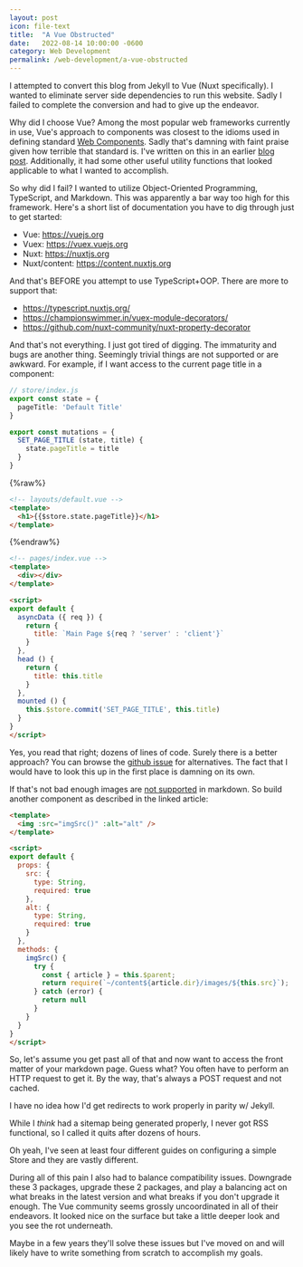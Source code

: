 ```yaml
---
layout: post
icon: file-text
title:  "A Vue Obstructed"
date:   2022-08-14 10:00:00 -0600
category: Web Development
permalink: /web-development/a-vue-obstructed
---
```


I attempted to convert this blog from Jekyll to Vue (Nuxt specifically). I wanted to eliminate server side dependencies to run this website. Sadly I failed to complete the conversion and had to give up the endeavor.

Why did I choose Vue? Among the most popular web frameworks currently in use, Vue's approach to components was closest to the idioms used in defining standard [Web Components](https://developer.mozilla.org/en-US/docs/Web/Web_Components). Sadly that's damning with faint praise given how terrible that standard is. I've written on this in an earlier
[blog post](https://thenewobjective.com/web-development/a-criticism-of-web-components). Additionally, it had some
other useful utility functions that looked applicable to what I wanted to accomplish.

So why did I fail? I wanted to utilize Object-Oriented Programming, TypeScript, and Markdown. This was apparently
a bar way too high for this framework. Here's a short list of documentation you have to dig through just to get started:

- Vue: <https://vuejs.org>
- Vuex: <https://vuex.vuejs.org>
- Nuxt: <https://nuxtjs.org>
- Nuxt/content: <https://content.nuxtjs.org>

And that's BEFORE you attempt to use TypeScript+OOP. There are more to support that:

- <https://typescript.nuxtjs.org/>
- <https://championswimmer.in/vuex-module-decorators/>
- <https://github.com/nuxt-community/nuxt-property-decorator>

And that's not everything. I just got tired of digging. The immaturity and bugs are another thing. Seemingly trivial things are not supported or are awkward. For example, if I want access to the current page title in a component:

```ts
// store/index.js
export const state = {
  pageTitle: 'Default Title'
}

export const mutations = {
  SET_PAGE_TITLE (state, title) {
    state.pageTitle = title
  }
}
```

{%raw%}

```html
<!-- layouts/default.vue -->
<template>
  <h1>{{$store.state.pageTitle}}</h1>
</template>
```

{%endraw%}

```html
<!-- pages/index.vue -->
<template>
  <div></div>
</template>

<script>
export default {
  asyncData ({ req }) {
    return {
      title: `Main Page ${req ? 'server' : 'client'}`
    }
  },
  head () {
    return {
      title: this.title
    }
  },
  mounted () {
    this.$store.commit('SET_PAGE_TITLE', this.title)
  }
}
</script>
```

Yes, you read that right; dozens of lines of code. Surely there is a better approach? You can browse
the [github issue](https://github.com/nuxt/nuxt.js/issues/464) for alternatives. The fact that I would
have to look this up in the first place is damning on its own.

If that's not bad enough images are [not supported](https://gilberttanner.com/blog/creating-a-blog-with-nuxt-content/#gettingimagestowork) in markdown. So build another component as described in the linked article:

```html
<template>
  <img :src="imgSrc()" :alt="alt" />
</template>

<script>
export default {
  props: {
    src: {
      type: String,
      required: true
    },
    alt: {
      type: String,
      required: true
    }
  },
  methods: {
    imgSrc() {
      try {
        const { article } = this.$parent;
        return require(`~/content${article.dir}/images/${this.src}`);
      } catch (error) {
        return null
      }
    }
  }
}
</script>
```

So, let's assume you get past all of that and now want to access the front matter of your markdown page. Guess what? You often have to perform an HTTP request to get it. By the way, that's always a POST request and not cached.

I have no idea how I'd get redirects to work properly in parity w/ Jekyll.

While I *think* had a sitemap being generated properly, I never got RSS functional, so I called it quits after dozens of hours.

Oh yeah, I've seen at least four different guides on configuring a simple Store and they are vastly different.

During all of this pain I also had to balance compatibility issues. Downgrade these 3 packages, upgrade these 2
packages, and play a balancing act on what breaks in the latest version and what breaks if you don't upgrade it
enough. The Vue community seems grossly uncoordinated in all of their endeavors. It looked nice on the surface
but take a little deeper look and you see the rot underneath.

Maybe in a few years they'll solve these issues but I've moved on and will likely have to write something from
scratch to accomplish my goals.
